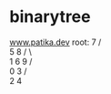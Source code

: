 # binarytree
www.patika.dev
 root: 7
         /   \
        5     8
       / \     \
      1   6     9
     /  \
    0    3
        / \
       2    4
